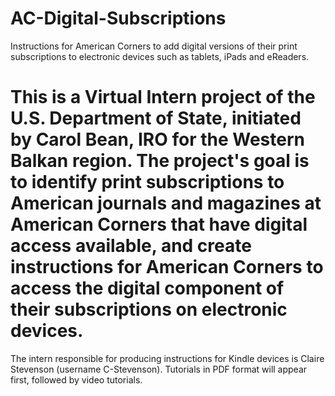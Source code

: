 AC-Digital-Subscriptions
========================

Instructions for American Corners to add digital versions of their print subscriptions to electronic devices such as tablets, iPads and eReaders.

This is a Virtual Intern project of the U.S. Department of State, initiated by Carol Bean, IRO for the Western Balkan region.  The project's goal is to identify print subscriptions to American journals and magazines at American Corners that have digital access available, and create instructions for American Corners to access the digital component of their subscriptions on electronic devices.
 =======
 
The intern responsible for producing instructions for Kindle devices is Claire Stevenson (username C-Stevenson). Tutorials in PDF format will appear first, followed by video tutorials. 
